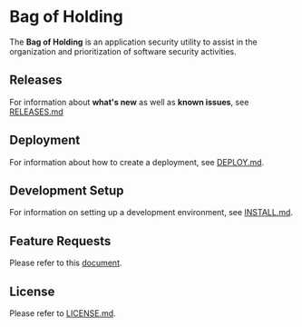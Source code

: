 # Bag of Holding

The **Bag of Holding** is an application security utility to assist in the organization and prioritization of software security activities.

## Releases

For information about **what's new** as well as **known issues**, see [RELEASES.md](RELEASES.md)

## Deployment

For information about how to create a deployment, see [DEPLOY.md](DEPLOY.md).

## Development Setup

For information on setting up a development environment, see [INSTALL.md](INSTALL.md).

## Feature Requests

Please refer to this [document](https://docs.google.com/a/pearson.com/spreadsheets/d/1CIAw-ZUajoc6ikM3t7RkdEsDZSCQqxiH86hZBHb8a30/edit#gid=0).

## License

Please refer to [LICENSE.md](LICENSE.md).

